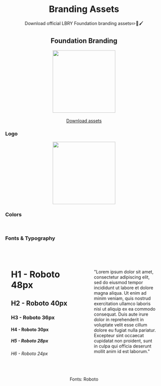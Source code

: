 <center>
<h1>Branding Assets</h1>
Download official LBRY Foundation branding assets✏️📏🖌️
</center>

<div class="assets">
<h2>Foundation Branding</h2>
<img src="/logo-vertical.svg" width="200px">
<br/>
<a class="download-assets" href="/branding/assets.zip">Download assets</a>
</div>

### Logo
<center>
<img src="/logo-horizontal.svg" width="200px">
</center>

### Colors
<br/>
<div style="display:flex; flex-wrap:wrap;gap:1rem;justify-content:center;">
<Color color="#27E4EB" text="Brand Color" />
<Color color="#072A46" text="Background Color" />
<Color color="#051D31" text="Secondary Background" />
<Color color="#041523" text="Tertiary Background" />
<Color color="#FAFAFA" text="Header Text Color" />
<Color color="#DDDDDD" text="Body Text Color" />
</div>

### Fonts & Typography
<br/>
<div class="fonts">
<div class="card">
<h1>H1 - Roboto 48px</h1>
<h2>H2 - Roboto 40px</h2>
<h3>H3 - Roboto 36px</h3>
<h4>H4 - Roboto 30px</h4>
<h5>H5 - Roboto 28px</h5>
<h6>H6 - Roboto 24px</h6>
</div>
<div class="card">
"Lorem ipsum dolor sit amet, consectetur adipiscing elit, sed do eiusmod tempor incididunt ut labore et dolore magna aliqua. Ut enim ad minim veniam, quis nostrud exercitation ullamco laboris nisi ut aliquip ex ea commodo consequat. Duis aute irure dolor in reprehenderit in voluptate velit esse cillum dolore eu fugiat nulla pariatur. Excepteur sint occaecat cupidatat non proident, sunt in culpa qui officia deserunt mollit anim id est laborum."
</div>
</div>
<center><br/>Fonts: Roboto</center>

<style>
.assets {
  display: flex;
  flex-direction: column;
  align-items: center;
  text-align: center;
}

.assets h2 {
  width: 100%;
}

.fonts {
  display: flex;
  flex-wrap: wrap;
  gap: 2rem;
  align-items: center;
  justify-content: center;
  width: 100%;
}

.fonts h2 {
  border: none;
}

.fonts .card {
  max-width: 40%;
  padding: 1rem;
  border-radius: 5%;
  background-color: var(--secondaryBG);
  transition: .2s
}

.fonts .card:hover, img:hover {
  transform: scale(1.05);
}

img {
  transition: .2s
}

@media screen and (max-width:720px) {
  .fonts .card {
    max-width: 80%;
  }
}
</style>
